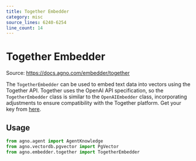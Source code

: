 ```yaml
---
title: Together Embedder
category: misc
source_lines: 6240-6254
line_count: 14
---
```


# Together Embedder
Source: https://docs.agno.com/embedder/together



The `TogetherEmbedder` can be used to embed text data into vectors using the Together API. Together uses the OpenAI API specification, so the `TogetherEmbedder` class is similar to the `OpenAIEmbedder` class, incorporating adjustments to ensure compatibility with the Together platform. Get your key from [here](https://api.together.xyz/settings/api-keys).

## Usage

```python cookbook/embedders/together_embedder.py
from agno.agent import AgentKnowledge
from agno.vectordb.pgvector import PgVector
from agno.embedder.together import TogetherEmbedder

